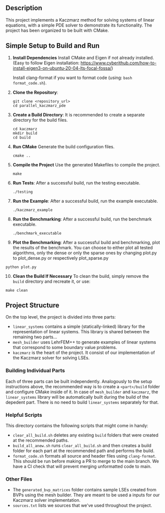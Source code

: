 ## Description
This project implements a Kaczmarz method for solving systems of linear equations, with a simple PDE solver to demonstrate its functionality. The project has been organized to be built with CMake.

## Simple Setup to Build and Run

1. **Install Dependencies**
   Install CMake and Eigen if not already installed. 
   (Easy to follow Eigen installation: https://www.cyberithub.com/how-to-install-eigen3-on-ubuntu-20-04-lts-focal-fossa/)
   
   Install clang-format if you want to format code (using: `bash format_code.sh`).

2. **Clone the Repository**:
   ```
   git clone <repository_url>
   cd parallel_kaczmarz_pde
   ```

3. **Create a Build Directory**:
   It is recommended to create a separate directory for the build files.
   ```
   cd kaczmarz
   mkdir build
   cd build
   ```

4. **Run CMake**
   Generate the build configuration files.
   ```
   cmake ..
   ```

5. **Compile the Project**
   Use the generated Makefiles to compile the project.
   ```
   make
   ```

6. **Run Tests**:
   After a successful build, run the testing executable.
   ```
   ./testing
   ```

7. **Run the Example**:
   After a successful build, run the example executable.
   ```
   ./kaczmarz_example
   ```
   
8. **Run the Benchmarking**:
   After a successful build, run the benchmark executable.
   ```
   ./benchmark_executable
   ```

 9. **Plot the Benchmarking**:
   After a successful build and benchmarking, plot the results of the benchmark. You can choose to either plot all tested algorithms, only the dense or only the sparse ones by changing plot.py to plot_dense.py or respectively plot_sparse.py
   ```
   python plot.py
   ```

10. **Clean the Build If Necessary**
   To clean the build, simply remove the `build` directory and recreate it, or use:
   ```
   make clean
   ```

## Project Structure
On the top level, the project is divided into three parts:
  * `linear_systems` contains a simple (statically-linked) library for the representation of linear systems. This library is shared between the remaining two parts...
  * `mesh_builder` uses LehrFEM++ to generate examples of linear systems that correspond to some boundary value problems.
  * `kaczmarz` is the heart of the project. It consist of our implementation of the Kaczmarz solver for solving LSEs.

### Building Individual Parts
Each of three parts can be built independently. Analogously to the setup instructions above, the recommended way is to create a `<part>/build` folder and configure CMake inside of it. In case of `mesh_builder` and `kaczmarz`, the `linear_systems` library will be automatically built during the build of the depedent part. There is no need to build `linear_systems` separately for that.

### Helpful Scripts
This directory contains the following scripts that might come in handy:
* `clear_all_build.sh` deletes any existing `build` folders that were created at the recommended paths.
* `build_all_anew.sh` runs `clear_all_build.sh` and then creates a build folder for each part at the recommended path and performs the build.
* `format_code.sh` formats all source and header files using `clang-format`. This should be run before making a PR to merge to the main branch. We have a CI check that will prevent merging unformatted code to main.

### Other Files
* The `generated_bvp_matrices` folder contains sample LSEs created from BVPs using the mesh builder. They are meant to be used a inputs for our Kaczmarz solver implementation.
* `sources.txt` lists we sources that we've used throughout the project.

